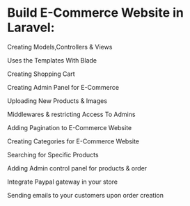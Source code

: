 # Build E-Commerce Website in Laravel:


Creating Models,Controllers & Views

Uses the Templates With Blade

Creating Shopping Cart

Creating Admin Panel for E-Commerce

Uploading New Products & Images

Middlewares & restricting Access To Admins

Adding Pagination to E-Commerce Website

Creating Categories for E-Commerce Website

Searching for Specific Products

Adding Admin control panel for products & order

Integrate Paypal gateway in your store

Sending emails to your customers upon order creation
